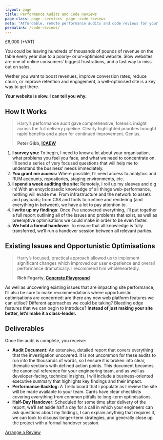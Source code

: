 ```yaml
---
layout: page
title: Performance Audits and Code Reviews
page-class: page--services  page--code-reviews
meta: "Affordable, remote performance audits and code reviews for your product"
permalink: /code-reviews/
---
```


<p class="u-text-prominent">£6,000 (+VAT)</p>

You could be leaving hundreds of thousands of pounds of revenue on the table
every year due to a poorly- or un-optimised website. Slow websites are one of
online consumers’ biggest frustrations, and a fast way to miss out on sales.

Wether you want to boost revenues, improve conversion rates, reduce churn, or
improve retention and engagement, a well-optimised site is a key way to get
there.

**Your website is slow. I can tell you why.**

## How It Works

<blockquote class="pull-quote  pull-quote--context-alt" id="quote:peter-gibb">
<p>Harry’s performance audit gave comprehensive, forensic insight across the full delivery pipeline. Clearly highlighted priorities brought rapid benefits and a plan for continued improvement. Genius. </p>
<b class="source  pull-quote__source">Peter Gibb, <a href="https://www.icaew.com/">ICAEW</a></b>
</blockquote>

1. **I survey you:** To begin, I need to know a lot about your organisation,
   what problems you feel you face, and what we need to concentrate on. I’ll
   send a series of very focused questions that will help me to understand the
   business’ needs immediately.
2. **You grant me access:** Where possible, I’ll need access to analytics and
   RUM accounts, repositories, staging environments, etc.
3. **I spend a week auditing the site:** Remotely, I roll up my sleeves and dig
   in! With an encyclopaedic knowledge of all things web-performance, nothing
   will evade me. From infrastructure and the network to assets and payloads;
   from CSS and fonts to runtime and rendering (and everything in between), we
   have a lot to pay attention to.
4. **I write up my findings:** Once I’ve uncovered everything, I’ll put together
   a full report outlining all of the issues and problems that exist, as well as
   preemptive optimisations we could make in order to be even faster.
5. **We hold a formal handover:** To ensure that all knowledge is fully
   transferred, we’ll run a handover session between all relevant parties.

## Existing Issues and Opportunistic Optimisations

<blockquote class="pull-quote  pull-quote--context-alt" id="quote:rich-fogarty">
<p>Harry’s focused, practical approach allowed us to implement significant
changes which improved our user experience and overall performance
dramatically. I recommend him wholeheartedly.</p>
<b class="source  pull-quote__source">Rich Fogarty, <a href="http://concreteplayground.com">Concrete Playground</a></b>
</blockquote>

As well as uncovering existing issues that are impacting site performance, I’ll
also be sure to make recommendations where opportunistic optimisations are
concerned: are there any new web platform features we can utilise? Different
approaches we could be taking? Bleeding edge features that we can begin to
introduce? **Instead of just making your site better, let’s make it
a class-leader.**

## Deliverables

Once the audit is complete, you receive:

* **Audit Document:** An extensive, detailed report that covers everything that
  the investigation uncovered. It is not uncommon for these audits to run into
  the thousands of words, so I ensure it is broken into clear, thematic sections
  with defined action points. This document becomes the canonical reference for
  your engineering team, and as well as developer-facing, technical insights,
  I will include a business-oriented executive summary that highlights key
  findings and their impact.
* **Performance Backlog:** A Trello board that I populate as I review the site
  will be made available to your team. Cards have clear checklists covering
  everything from common pitfalls to long-term optimisations.
* **Half-Day Handover:** Scheduled for some time after delivery of the report,
  we’ll set aside half a day for a call in which your engineers can ask
  questions about my findings, I can explain anything that requires it, we can
  look to discuss longer-term strategies, and generally close up the project
  with a formal handover session.

<a href="mailto:csswizardry@gmail.com?subject=Code%20Review" class="btn  btn--full">Arrange a Review</a>
